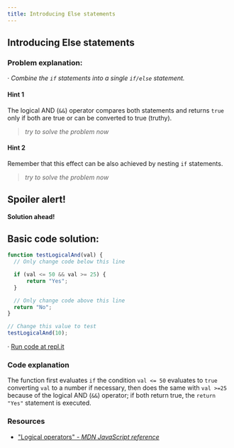 ```yaml
---
title: Introducing Else statements
---
```

## Introducing Else statements

### Problem explanation:
· _Combine the `if` statements into a single `if/else` statement._

#### Hint 1
The logical AND (`&&`) operator compares both statements and returns `true` only if both are true or can be converted to true (truthy).
> _try to solve the problem now_
> 

#### Hint 2
Remember that this effect can be also achieved by nesting `if` statements.
> _try to solve the problem now_
> 

## Spoiler alert!

**Solution ahead!**

## Basic code solution:

```javascript
function testLogicalAnd(val) {
  // Only change code below this line

  if (val <= 50 && val >= 25) {
      return "Yes";
  }

  // Only change code above this line
  return "No";
}

// Change this value to test
testLogicalAnd(10);
```
· [Run code at repl.it](https://repl.it/@AdrianSkar/Basic-JS-Comparison-with-the-and-operator)

### Code explanation
The function first evaluates `if` the condition `val <= 50` evaluates to `true` converting `val` to a number if necessary, then does the same with `val >=25` because of the logical AND (`&&`) operator; if both return true, the `return "Yes"` statement is executed. 

### Resources

- ["Logical operators" - *MDN JavaScript reference*](https://developer.mozilla.org/en-US/docs/Web/JavaScript/Reference/Operators/Logical_Operators)
<!--stackedit_data:
eyJoaXN0b3J5IjpbLTE5MTU0OTg4MjksMjkxNDcwMTgsLTE5Mz
U0MTYyMzAsLTE3MDM0OTE0NjUsLTEzMDcxNzk0NjUsMTUxNjQ3
MjA4MiwtMzg5MTI0NTU0LC04OTcxODc2MTIsMjk4MDAyNTE5LD
k5ODA4NTkyNywtMTMzNzI3MDU4NiwtMTUwODkxMjMxNCwtNzc0
MjEwMjMyLC0yMDMwNDcxOTI5LDU0MjQ3MzI1OCwxNzU4NDgxOT
IyXX0=
-->